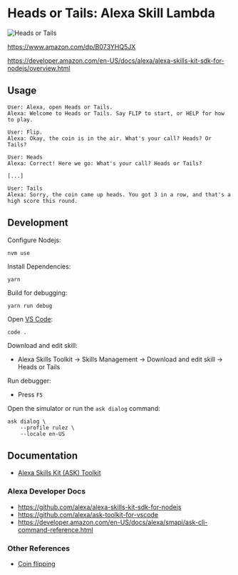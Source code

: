 
# Heads or Tails: Alexa Skill Lambda

![Heads or Tails](https://res.cloudinary.com/rulez-new-media/image/upload/w_256,c_fill/alexa/DALL_E_2023-02-18_19.19.15_k5uhgb.png)

https://www.amazon.com/dp/B073YHQ5JX

https://developer.amazon.com/en-US/docs/alexa/alexa-skills-kit-sdk-for-nodejs/overview.html

## Usage

```
User: Alexa, open Heads or Tails.
Alexa: Welcome to Heads or Tails. Say FLIP to start, or HELP for how to play.

User: Flip.
Alexa: Okay, the coin is in the air. What's your call? Heads? Or Tails?

User: Heads
Alexa: Correct! Here we go: What's your call? Heads or Tails?

[...]

User: Tails
Alexa: Sorry, the coin came up heads. You got 3 in a row, and that's a high score this round.
```

## Development

Configure Nodejs:

```
nvm use
```

Install Dependencies:

```
yarn
```

Build for debugging:

```
yarn run debug
```

Open [VS Code](https://code.visualstudio.com/):

```
code .
```

Download and edit skill:

- Alexa Skills Toolkit -> Skills Management -> Download and edit skill -> Heads or Tails

Run debugger:

- Press `F5`

Open the simulator or run the `ask dialog` command:

```
ask dialog \
    --profile rulez \
    --locale en-US
```

## Documentation

- [Alexa Skills Kit (ASK) Toolkit](https://marketplace.visualstudio.com/items?itemName=ask-toolkit.alexa-skills-kit-toolkit)

### Alexa Developer Docs

- https://github.com/alexa/alexa-skills-kit-sdk-for-nodejs
- https://github.com/alexa/ask-toolkit-for-vscode
- https://developer.amazon.com/en-US/docs/alexa/smapi/ask-cli-command-reference.html

### Other References

- [Coin flipping](https://en.wikipedia.org/wiki/Coin_flipping6)
